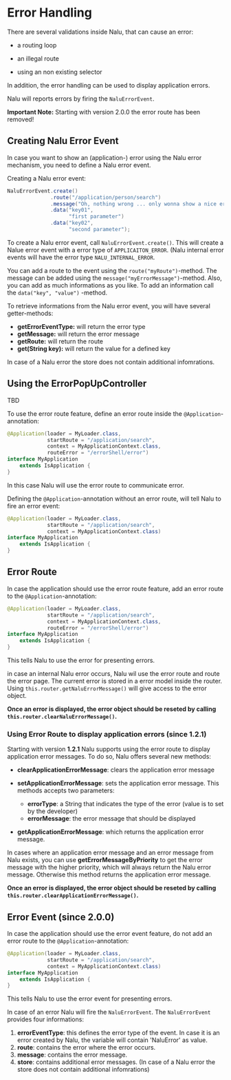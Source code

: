 # Error Handling
There are several validations inside Nalu, that can cause an error:

* a routing loop

* an illegal route

* using an non existing selector

In addition, the error handling can be used to display application errors.

Nalu will reports errors by firing the `NaluErrorEvent`.

**Important Note:** Starting with version 2.0.0 the error route has been removed!

## Creating Nalu Error Event
In case you want to show an (application-) error using the Nalu error mechanism, you need to define a Nalu error event.

Creating a Nalu error event:
```java
NaluErrorEvent.create()
              .route("/application/person/search")
              .message("Oh, nothing wrong ... only wonna show a nice error dialog!")
              .data("key01",
                    "first parameter")
              .data("key02",
                    "second parameter");
```

To create a Nalu error event, call `NaluErrorEvent.create()`. This will create a Nalue error event with a error type of `APPLICAITON_ERROR`. (Nalu internal error events will have the error type `NALU_INTERNAL_ERROR`.

You can add a route to the event using the `route("myRoute")`-method. The message can be added using the `message("myErrorMessage")`-method. Also, you can add as much informations as you like. To add an information call the `data("key", "value")` -method.

To retrieve informations from the Nalu error event, you will have several getter-methods:

* **getErrorEventType:** will return the error type
* **getMessage:** will return the error message
* **getRoute:** will return the route
* **get(String key):** will return the value for a defined key

In case of a Nalu error the store does not contain additional infomrations.

## Using the ErrorPopUpController















TBD


To use the error route feature, define an error route inside the `@Application`-annotation:
```Java
@Application(loader = MyLoader.class,
             startRoute = "/application/search",
             context = MyApplicationContext.class,
             routeError = "/errorShell/error")
interface MyApplication
    extends IsApplication {
}
```
In this case Nalu will use the error route to communicate error.

Defining the `@Application`-annotation without an error route, will tell Nalu to fire an error event:
```Java
@Application(loader = MyLoader.class,
             startRoute = "/application/search",
             context = MyApplicationContext.class)
interface MyApplication
    extends IsApplication {
}
```


## Error Route
In case the application should use the error route feature, add an error route to the `@Application`-annotation:

```Java
@Application(loader = MyLoader.class,
             startRoute = "/application/search",
             context = MyApplicationContext.class,
             routeError = "/errorShell/error")
interface MyApplication
    extends IsApplication {
}
```

This tells Nalu to use the error for presenting errors.

in case an internal Nalu error occurs, Nalu wil use the error route and route the error page. The current error is stored in a error model inside the router. Using `this.router.getNaluErrorMessage()` will give access to the error object.

**Once an error is displayed, the error object should be reseted by calling `this.router.clearNaluErrorMessage()`.**

### Using Error Route to display application errors (since 1.2.1)
Starting with version **1.2.1** Nalu supports using the error route to display application error messages. To do so, Nalu offers several new methods:
* **clearApplicationErrorMessage**: clears the application error message

* **setApplicationErrorMessage**: sets the application error message. This methods accepts two parameters:
  - **errorType**: a String that indicates the type of the error (value is to set by the developer)
  - **errorMessage**: the error message that should be displayed

* **getApplicationErrorMessage**: which returns the application error message.

In cases where an application error message and an error message from Nalu exists, you can use **getErrorMessageByPriority** to get the error message with the higher priority, which will always return the Nalu error message. Otherwise this method returns the application error message.

**Once an error is displayed, the error object should be reseted by calling `this.router.clearApplicationErrorMessage()`.**

## Error Event (since 2.0.0)
In case the application should use the error event feature, do not add an error route to the `@Application`-annotation:

```Java
@Application(loader = MyLoader.class,
             startRoute = "/application/search",
             context = MyApplicationContext.class)
interface MyApplication
    extends IsApplication {
}
```

This tells Nalu to use the error event for presenting errors.

In case of an error Nalu will fire the `NaluErrorEvent`. The `NaluErrorEvent` provides four informations:
1. **errorEventType**: this defines the error type of the event. In case it is an error created by Nalu, the variable will contain 'NaluError' as value.
2. **route**: contains the error where the error occurs.
3. **message**: contains the error message.
4. **store**: contains additional error messages. (In case of a Nalu error the store does not contain additional infomrations)


